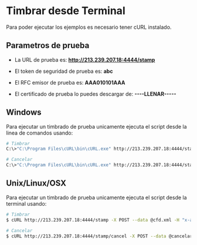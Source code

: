 # Timbrar desde Terminal

Para poder ejecutar los ejemplos es necesario tener cURL instalado.

## Parametros de prueba

- La URL de prueba es: **http://213.239.207.18:4444/stamp**

- El token de seguridad de prueba es: **abc**

- El RFC emisor de prueba es: **AAA010101AAA**

- El certificado de prueba lo puedes descargar de: **----LLENAR-----**

## Windows
Para ejecutar un timbrado de prueba unicamente ejecuta el script desde la linea de comandos usando:

```sh
# Timbrar
C:\>"C:\Program Files\cURL\bin\cURL.exe" http://213.239.207.18:4444/stamp -X POST --data @cfd.xml -H "x-auth-token: abc" -i

# Cancelar
C:\>"C:\Program Files\cURL\bin\cURL.exe" http://213.239.207.18:4444/stamp/cancel -X POST --data @cancelar.xml -H "x-auth-token: abc" -i
```

## Unix/Linux/OSX
Para ejecutar un timbrado de prueba unicamente ejecuta el script desde la terminal usando:

```sh
# Timbrar
$ cURL http://213.239.207.18:4444/stamp -X POST --data @cfd.xml -H "x-auth-token: abc" -i

# Cancelar
$ cURL http://213.239.207.18:4444/stamp/cancel -X POST --data @cancelar.xml -H "x-auth-token: abc" -i
```